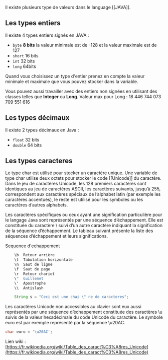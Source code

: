 Il existe plusieurs type de valeurs dans le language [[JAVA]].
## Les types entiers

Il existe 4 types entiers signés en JAVA :

- `byte` **8 bits** la valeur minimale est de -128 et la valeur maximale est de 127
- `short` 16 bits
- `int` 32 bits
- `long` 64bits

Quand vous choisissez un type d'entier prenez en compte la valeur minimale et maximale que vous pouvez stocker dans la variable.

Vous pouvez aussi travailler avec des entiers non signées en utilisant des classes telles que **Integer** ou **Long**. Valeur max pour Long : 18 446 744 073 709 551 616

## Les types décimaux

Il existe 2 types décimaux en Java :

- `float` 32 bits
- `double` 64 bits

## Les types caracteres

Le type char est utilisé pour stocker un caractère unique. Une variable de type char utilise deux octets pour stocker le code [[Unicode]] du caractère. Dans le jeu de caractères Unicode, les 128 premiers caractères sont identiques au jeu de caractères ASCII, les caractères suivants, jusqu’à 255, correspondent aux caractères spéciaux de l’alphabet latin (par exemple les caractères accentués), le reste est utilisé pour les symboles ou les caractères d’autres alphabets.

Les caractères spécifiques ou ceux ayant une signification particulière pour le langage Java sont représentés par une séquence d’échappement. Elle est constituée du caractère \ suivi d’un autre caractère indiquant la signification de la séquence d’échappement. Le tableau suivant présente la liste des séquences d’échappement et leurs significations.

Sequence d'echappement

```java
    \b  Retour arrière
    \t  Tabulation horizontale
    \n  Saut de ligne
    \f  Saut de page
    \r  Retour chariot
    \"  Guillemet
    \'  Apostrophe
    \\  Antislash

    String s = "Ceci est une chai \" ne de caracteres";
```

Les caractères Unicode non accessibles au clavier sont eux aussi représentés par une séquence d’échappement constituée des caractères \u suivis de la valeur hexadécimale du code Unicode du caractère. Le symbole euro est par exemple représenté par la séquence \u20AC.

```java
char euro = '\u20AC';
```

Lien wiki : [https://fr.wikipedia.org/wiki/Table_des_caract%C3%A8res_Unicode](https://fr.wikipedia.org/wiki/Table_des_caract%C3%A8res_Unicode)